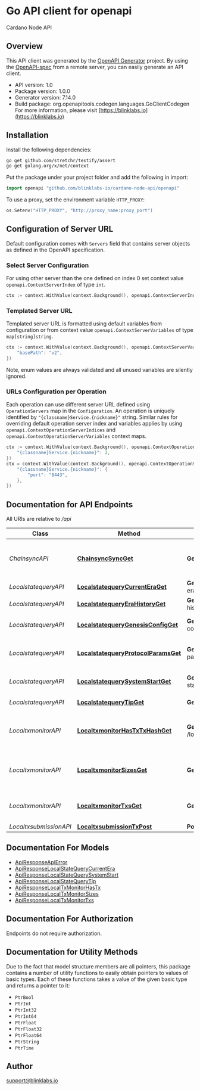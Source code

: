 # Go API client for openapi

Cardano Node API

## Overview
This API client was generated by the [OpenAPI Generator](https://openapi-generator.tech) project.  By using the [OpenAPI-spec](https://www.openapis.org/) from a remote server, you can easily generate an API client.

- API version: 1.0
- Package version: 1.0.0
- Generator version: 7.14.0
- Build package: org.openapitools.codegen.languages.GoClientCodegen
For more information, please visit [https://blinklabs.io](https://blinklabs.io)

## Installation

Install the following dependencies:

```sh
go get github.com/stretchr/testify/assert
go get golang.org/x/net/context
```

Put the package under your project folder and add the following in import:

```go
import openapi "github.com/blinklabs-io/cardano-node-api/openapi"
```

To use a proxy, set the environment variable `HTTP_PROXY`:

```go
os.Setenv("HTTP_PROXY", "http://proxy_name:proxy_port")
```

## Configuration of Server URL

Default configuration comes with `Servers` field that contains server objects as defined in the OpenAPI specification.

### Select Server Configuration

For using other server than the one defined on index 0 set context value `openapi.ContextServerIndex` of type `int`.

```go
ctx := context.WithValue(context.Background(), openapi.ContextServerIndex, 1)
```

### Templated Server URL

Templated server URL is formatted using default variables from configuration or from context value `openapi.ContextServerVariables` of type `map[string]string`.

```go
ctx := context.WithValue(context.Background(), openapi.ContextServerVariables, map[string]string{
	"basePath": "v2",
})
```

Note, enum values are always validated and all unused variables are silently ignored.

### URLs Configuration per Operation

Each operation can use different server URL defined using `OperationServers` map in the `Configuration`.
An operation is uniquely identified by `"{classname}Service.{nickname}"` string.
Similar rules for overriding default operation server index and variables applies by using `openapi.ContextOperationServerIndices` and `openapi.ContextOperationServerVariables` context maps.

```go
ctx := context.WithValue(context.Background(), openapi.ContextOperationServerIndices, map[string]int{
	"{classname}Service.{nickname}": 2,
})
ctx = context.WithValue(context.Background(), openapi.ContextOperationServerVariables, map[string]map[string]string{
	"{classname}Service.{nickname}": {
		"port": "8443",
	},
})
```

## Documentation for API Endpoints

All URIs are relative to */api*

Class | Method | HTTP request | Description
------------ | ------------- | ------------- | -------------
*ChainsyncAPI* | [**ChainsyncSyncGet**](docs/ChainsyncAPI.md#chainsyncsyncget) | **Get** /chainsync/sync | Start a chain-sync using a websocket for events
*LocalstatequeryAPI* | [**LocalstatequeryCurrentEraGet**](docs/LocalstatequeryAPI.md#localstatequerycurrenteraget) | **Get** /localstatequery/current-era | Query Current Era
*LocalstatequeryAPI* | [**LocalstatequeryEraHistoryGet**](docs/LocalstatequeryAPI.md#localstatequeryerahistoryget) | **Get** /localstatequery/era-history | Query Era History
*LocalstatequeryAPI* | [**LocalstatequeryGenesisConfigGet**](docs/LocalstatequeryAPI.md#localstatequerygenesisconfigget) | **Get** /localstatequery/genesis-config | Query Genesis Config
*LocalstatequeryAPI* | [**LocalstatequeryProtocolParamsGet**](docs/LocalstatequeryAPI.md#localstatequeryprotocolparamsget) | **Get** /localstatequery/protocol-params | Query Current Protocol Parameters
*LocalstatequeryAPI* | [**LocalstatequerySystemStartGet**](docs/LocalstatequeryAPI.md#localstatequerysystemstartget) | **Get** /localstatequery/system-start | Query System Start
*LocalstatequeryAPI* | [**LocalstatequeryTipGet**](docs/LocalstatequeryAPI.md#localstatequerytipget) | **Get** /localstatequery/tip | Query Chain Tip
*LocaltxmonitorAPI* | [**LocaltxmonitorHasTxTxHashGet**](docs/LocaltxmonitorAPI.md#localtxmonitorhastxtxhashget) | **Get** /localtxmonitor/has_tx/{tx_hash} | Check if a particular TX exists in the mempool
*LocaltxmonitorAPI* | [**LocaltxmonitorSizesGet**](docs/LocaltxmonitorAPI.md#localtxmonitorsizesget) | **Get** /localtxmonitor/sizes | Get mempool capacity, size, and TX count
*LocaltxmonitorAPI* | [**LocaltxmonitorTxsGet**](docs/LocaltxmonitorAPI.md#localtxmonitortxsget) | **Get** /localtxmonitor/txs | List all transactions in the mempool
*LocaltxsubmissionAPI* | [**LocaltxsubmissionTxPost**](docs/LocaltxsubmissionAPI.md#localtxsubmissiontxpost) | **Post** /localtxsubmission/tx | Submit Tx


## Documentation For Models

 - [ApiResponseApiError](docs/ApiResponseApiError.md)
 - [ApiResponseLocalStateQueryCurrentEra](docs/ApiResponseLocalStateQueryCurrentEra.md)
 - [ApiResponseLocalStateQuerySystemStart](docs/ApiResponseLocalStateQuerySystemStart.md)
 - [ApiResponseLocalStateQueryTip](docs/ApiResponseLocalStateQueryTip.md)
 - [ApiResponseLocalTxMonitorHasTx](docs/ApiResponseLocalTxMonitorHasTx.md)
 - [ApiResponseLocalTxMonitorSizes](docs/ApiResponseLocalTxMonitorSizes.md)
 - [ApiResponseLocalTxMonitorTxs](docs/ApiResponseLocalTxMonitorTxs.md)


## Documentation For Authorization

Endpoints do not require authorization.


## Documentation for Utility Methods

Due to the fact that model structure members are all pointers, this package contains
a number of utility functions to easily obtain pointers to values of basic types.
Each of these functions takes a value of the given basic type and returns a pointer to it:

* `PtrBool`
* `PtrInt`
* `PtrInt32`
* `PtrInt64`
* `PtrFloat`
* `PtrFloat32`
* `PtrFloat64`
* `PtrString`
* `PtrTime`

## Author

support@blinklabs.io

